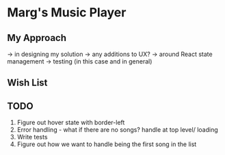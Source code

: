 # Marg's Music Player

## My Approach

-> in designing my solution
-> any additions to UX?
-> around React state management
-> testing (in this case and in general)

## Wish List

## TODO

1. Figure out hover state with border-left
2. Error handling - what if there are no songs? handle at top level/ loading
3. Write tests
4. Figure out how we want to handle being the first song in the list
